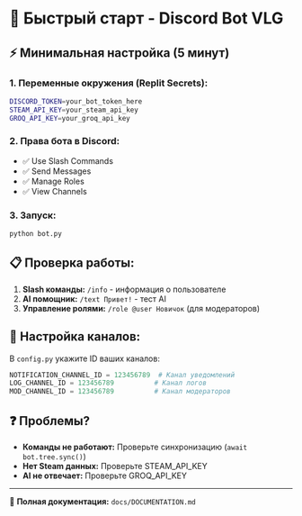 
# 🚀 Быстрый старт - Discord Bot VLG

## ⚡ Минимальная настройка (5 минут)

### 1. Переменные окружения (Replit Secrets):
```bash
DISCORD_TOKEN=your_bot_token_here
STEAM_API_KEY=your_steam_api_key
GROQ_API_KEY=your_groq_api_key
```

### 2. Права бота в Discord:
- ✅ Use Slash Commands
- ✅ Send Messages  
- ✅ Manage Roles
- ✅ View Channels

### 3. Запуск:
```bash
python bot.py
```

## 📋 Проверка работы:

1. **Slash команды:** `/info` - информация о пользователе
2. **AI помощник:** `/text Привет!` - тест AI
3. **Управление ролями:** `/role @user Новичок` (для модераторов)

## 🔧 Настройка каналов:

В `config.py` укажите ID ваших каналов:
```python
NOTIFICATION_CHANNEL_ID = 123456789  # Канал уведомлений
LOG_CHANNEL_ID = 123456789          # Канал логов
MOD_CHANNEL_ID = 123456789          # Канал модераторов
```

## ❓ Проблемы?

- **Команды не работают:** Проверьте синхронизацию (`await bot.tree.sync()`)
- **Нет Steam данных:** Проверьте STEAM_API_KEY
- **AI не отвечает:** Проверьте GROQ_API_KEY

---
📖 **Полная документация:** `docs/DOCUMENTATION.md`

